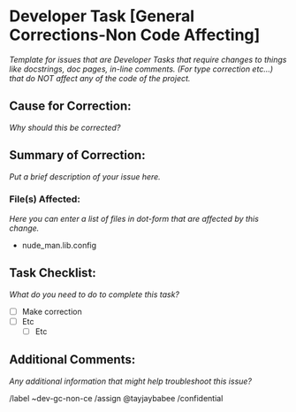 # Developer Task [General Corrections-Non Code Affecting]
*Template for issues that are Developer Tasks that require changes to things like docstrings, doc pages, in-line comments. (For type correction etc...) that do NOT affect any of the code of the project.*

## Cause for Correction:
*Why should this be corrected?*

## Summary of Correction:
*Put a brief description of your issue here.*

### File(s) Affected:
*Here you can enter a list of files in dot-form that are affected by this change.*

 - nude_man.lib.config   

## Task Checklist:
*What do you need to do to complete this task?*
 - [ ] Make correction
 - [ ] Etc
   - [ ] Etc

## Additional Comments:
*Any additional information that might help troubleshoot this issue?*


/label ~dev-gc-non-ce
/assign @tayjaybabee
/confidential
